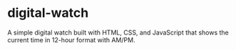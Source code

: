 # digital-watch
A simple digital watch built with HTML, CSS, and JavaScript that shows the current time in 12-hour format with AM/PM.

